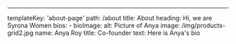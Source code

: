 ---
templateKey: 'about-page'
path: /about
title: About
heading: Hi, we are Syrona Women
bios:
    - bioImage:
        alt: Picture of Anya
        image: /img/products-grid2.jpg
    name: Anya Roy
    title: Co-founder
    text: Here is Anya's bio
